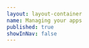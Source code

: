 ```yaml
---
layout: layout-container
name: Managing your apps
published: true     
showInNav: false
---
```


<script>
 window.location.href = 'https://apidocs.sky.blackbaud.com/docs/createapp/';
</script>